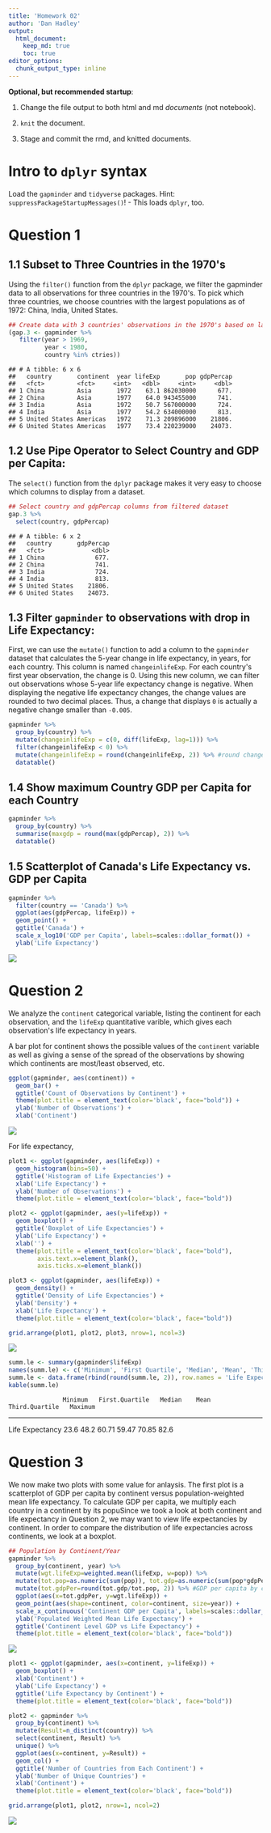 ```yaml
---
title: 'Homework 02'
author: 'Dan Hadley'
output: 
  html_document:
    keep_md: true
    toc: true
editor_options: 
  chunk_output_type: inline
---
```

<!---The following chunk allows errors when knitting--->



**Optional, but recommended startup**:

1. Change the file output to both html and md _documents_ (not notebook).

2. `knit` the document. 

3. Stage and commit the rmd, and knitted documents.

# Intro to `dplyr` syntax

Load the `gapminder` and `tidyverse` packages. Hint: `suppressPackageStartupMessages()`!
    - This loads `dplyr`, too.

<!---The following chunk loads the appropriate libraries--->


    
# Question 1

## 1.1 Subset to Three Countries in the 1970's

<!---The following chunk finds the first year of observations for the 70's and the top 3 countries by population for that year--->



Using the `filter()` function from the `dplyr` package, we filter the gapminder data to all observations for three countries in the 1970's.  To pick which three countries, we choose countries with the largest populations as of 1972: China, India, United States.


```r
## Create data with 3 countries' observations in the 1970's based on largest populations from first 1970's observation
(gap.3 <- gapminder %>% 
   filter(year > 1969,
          year < 1980,
          country %in% ctries))
```

```
## # A tibble: 6 x 6
##   country       continent  year lifeExp       pop gdpPercap
##   <fct>         <fct>     <int>   <dbl>     <int>     <dbl>
## 1 China         Asia       1972    63.1 862030000      677.
## 2 China         Asia       1977    64.0 943455000      741.
## 3 India         Asia       1972    50.7 567000000      724.
## 4 India         Asia       1977    54.2 634000000      813.
## 5 United States Americas   1972    71.3 209896000    21806.
## 6 United States Americas   1977    73.4 220239000    24073.
```

## 1.2 Use Pipe Operator to Select Country and GDP per Capita:

The `select()` function from the `dplyr` package makes it very easy to choose which columns to display from a dataset.


```r
## Select country and gdpPercap columns from filtered dataset
gap.3 %>% 
  select(country, gdpPercap)
```

```
## # A tibble: 6 x 2
##   country       gdpPercap
##   <fct>             <dbl>
## 1 China              677.
## 2 China              741.
## 3 India              724.
## 4 India              813.
## 5 United States    21806.
## 6 United States    24073.
```

## 1.3 Filter `gapminder` to observations with drop in Life Expectancy:

First, we can use the `mutate()` function to add a column to the `gapminder` dataset that calculates the 5-year change in life expectancy, in years, for each country.  This column is named `changeinlifeExp`.  For each country's first year observation, the change is 0.  Using this new column, we can filter out observations whose 5-year life expectancy change is negative.  When displaying the negative life expectancy changes, the change values are rounded to two decimal places.  Thus, a change that displays `0` is actually a negative change smaller than `-0.005`.


```r
gapminder %>% 
  group_by(country) %>% 
  mutate(changeinlifeExp = c(0, diff(lifeExp, lag=1))) %>% 
  filter(changeinlifeExp < 0) %>% 
  mutate(changeinlifeExp = round(changeinlifeExp, 2)) %>% #round change to 2 digits
  datatable()
```

<!--html_preserve--><div id="htmlwidget-9a5e1b9e53c288ab6c3b" style="width:100%;height:auto;" class="datatables html-widget"></div>
<script type="application/json" data-for="htmlwidget-9a5e1b9e53c288ab6c3b">{"x":{"filter":"none","data":[["1","2","3","4","5","6","7","8","9","10","11","12","13","14","15","16","17","18","19","20","21","22","23","24","25","26","27","28","29","30","31","32","33","34","35","36","37","38","39","40","41","42","43","44","45","46","47","48","49","50","51","52","53","54","55","56","57","58","59","60","61","62","63","64","65","66","67","68","69","70","71","72","73","74","75","76","77","78","79","80","81","82","83","84","85","86","87","88","89","90","91","92","93","94","95","96","97","98","99","100","101","102"],["Albania","Angola","Benin","Botswana","Botswana","Botswana","Bulgaria","Bulgaria","Bulgaria","Burundi","Cambodia","Cambodia","Cameroon","Cameroon","Cameroon","Central African Republic","Central African Republic","Central African Republic","Chad","Chad","China","Congo, Dem. Rep.","Congo, Dem. Rep.","Congo, Dem. Rep.","Congo, Dem. Rep.","Congo, Rep.","Congo, Rep.","Cote d'Ivoire","Cote d'Ivoire","Cote d'Ivoire","Croatia","Czech Republic","Denmark","El Salvador","El Salvador","Eritrea","Gabon","Gabon","Gabon","Ghana","Hungary","Hungary","Iraq","Iraq","Iraq","Jamaica","Jamaica","Kenya","Kenya","Kenya","Korea, Dem. Rep.","Korea, Dem. Rep.","Korea, Dem. Rep.","Lesotho","Lesotho","Lesotho","Liberia","Malawi","Malawi","Montenegro","Mozambique","Mozambique","Myanmar","Namibia","Namibia","Netherlands","Nigeria","Nigeria","Norway","Poland","Poland","Puerto Rico","Romania","Romania","Rwanda","Rwanda","Serbia","Sierra Leone","Slovak Republic","Somalia","South Africa","South Africa","South Africa","Swaziland","Swaziland","Swaziland","Tanzania","Tanzania","Togo","Trinidad and Tobago","Trinidad and Tobago","Uganda","Uganda","Uganda","Uganda","Zambia","Zambia","Zambia","Zambia","Zimbabwe","Zimbabwe","Zimbabwe"],["Europe","Africa","Africa","Africa","Africa","Africa","Europe","Europe","Europe","Africa","Asia","Asia","Africa","Africa","Africa","Africa","Africa","Africa","Africa","Africa","Asia","Africa","Africa","Africa","Africa","Africa","Africa","Africa","Africa","Africa","Europe","Europe","Europe","Americas","Americas","Africa","Africa","Africa","Africa","Africa","Europe","Europe","Asia","Asia","Asia","Americas","Americas","Africa","Africa","Africa","Asia","Asia","Asia","Africa","Africa","Africa","Africa","Africa","Africa","Europe","Africa","Africa","Asia","Africa","Africa","Europe","Africa","Africa","Europe","Europe","Europe","Americas","Europe","Europe","Africa","Africa","Europe","Africa","Europe","Africa","Africa","Africa","Africa","Africa","Africa","Africa","Africa","Africa","Africa","Americas","Americas","Africa","Africa","Africa","Africa","Africa","Africa","Africa","Africa","Africa","Africa","Africa"],[1992,1987,2002,1992,1997,2002,1977,1992,1997,1992,1972,1977,1992,1997,2002,1992,1997,2002,1997,2002,1962,1982,1987,1992,1997,1992,1997,1992,1997,2002,1982,1972,1982,1977,1982,1982,1997,2002,2007,2002,1982,1992,1992,1997,2002,1992,2002,1992,1997,2002,1992,1997,2002,1997,2002,2007,1992,1997,2002,2002,2002,2007,2002,1997,2002,1972,1997,2002,1987,1977,1987,1992,1987,1992,1987,1992,1982,1992,1972,1992,1997,2002,2007,1997,2002,2007,1992,1997,2002,1997,2002,1977,1982,1992,1997,1987,1992,1997,2002,1992,1997,2002],[71.581,39.906,54.406,62.745,52.556,46.634,70.81,71.19,70.32,44.736,40.317,31.22,54.314,52.199,49.856,49.396,46.066,43.308,51.573,50.525,44.50136,47.784,47.412,45.548,42.587,56.433,52.962,52.044,47.991,46.832,70.46,70.29,74.63,56.696,56.604,43.89,60.461,56.761,56.735,58.453,69.39,69.17,59.461,58.811,57.046,71.766,72.047,59.285,54.407,50.992,69.978,67.727,66.662,55.558,44.593,42.592,40.802,47.495,45.009,73.981,44.026,42.082,59.908,58.909,51.479,73.75,47.464,46.608,75.89,70.67,70.98,73.911,69.53,69.36,44.02,23.599,70.162,38.333,70.35,39.658,60.236,53.365,49.339,54.289,43.869,39.613,50.44,48.466,57.561,69.465,68.976,50.35,49.849,48.825,44.578,50.821,46.1,40.238,39.193,60.377,46.809,39.989],[3326498,7874230,7026113,1342614,1536536,1630347,8797022,8658506,8066057,5809236,7450606,6978607,12467171,14195809,15929988,3265124,3696513,4048013,7562011,8835739,665770000,30646495,35481645,41672143,47798986,2409073,2800947,12772596,14625967,16252726,4413368,9862158,5117810,4282586,4474873,2637297,1126189,1299304,1454867,20550751,10705535,10348684,17861905,20775703,24001816,2378618,2664659,25020539,28263827,31386842,20711375,21585105,22215365,1982823,2046772,2012649,1912974,10419991,11824495,720230,18473780,19951656,45598081,1774766,1972153,13329874,106207839,119901274,4186147,34621254,37740710,3585176,22686371,22797027,6349365,7290203,9032824,4260884,4593433,6099799,42835005,44433622,43997828,1054486,1130269,1133066,26605473,30686889,4977378,1138101,1101832,11457758,12939400,18252190,21210254,7272406,8381163,9417789,10595811,10704340,11404948,11926563],[2497.437901,2430.208311,1372.877931,7954.111645,8647.142313,11003.60508,7612.240438,6302.623438,5970.38876,631.6998778,421.6240257,524.9721832,1793.163278,1694.337469,1934.011449,747.9055252,740.5063317,738.6906068,1004.961353,1156.18186,487.6740183,673.7478181,672.774812,457.7191807,312.188423,4016.239529,3484.164376,1648.073791,1786.265407,1648.800823,13221.82184,13108.4536,21688.04048,5138.922374,4098.344175,524.8758493,14722.84188,12521.71392,13206.48452,1111.984578,12545.99066,10535.62855,3745.640687,3076.239795,4390.717312,7404.923685,6994.774861,1341.921721,1360.485021,1287.514732,3726.063507,1690.756814,1646.758151,1186.147994,1275.184575,1569.331442,636.6229191,692.2758103,665.4231186,6557.194282,633.6179466,823.6856205,611,3899.52426,4072.324751,18794.74567,1624.941275,1615.286395,31540.9748,9508.141454,9082.351172,14641.58711,9696.273295,6598.409903,847.991217,737.0685949,15181.0927,1068.696278,9674.167626,926.9602964,7479.188244,7710.946444,9269.657808,3876.76846,4128.116943,4513.480643,825.682454,789.1862231,886.2205765,8792.573126,11460.60023,843.7331372,682.2662268,644.1707969,816.559081,1213.315116,1210.884633,1071.353818,1071.613938,693.4207856,792.4499603,672.0386227],[-0.42,-0.04,-0.37,-0.88,-10.19,-5.92,-0.09,-0.15,-0.87,-3.48,-5.1,-9.1,-0.67,-2.12,-2.34,-1.09,-3.33,-2.76,-0.15,-1.05,-6.05,-0.02,-0.37,-1.86,-2.96,-1.04,-3.47,-2.61,-4.05,-1.16,-0.18,-0.09,-0.06,-1.51,-0.09,-0.64,-0.91,-3.7,-0.03,-0.1,-0.56,-0.41,-5.58,-0.65,-1.77,-0,-0.22,-0.05,-4.88,-3.41,-0.67,-2.25,-1.06,-4.13,-10.96,-2,-5.23,-1.93,-2.49,-1.46,-2.32,-1.94,-0.42,-3.09,-7.43,-0.07,-0.01,-0.86,-0.08,-0.18,-0.34,-0.72,-0.13,-0.17,-2.2,-20.42,-0.14,-1.67,-0.63,-4.84,-1.65,-6.87,-4.03,-4.18,-10.42,-4.26,-1.09,-1.97,-0.83,-0.4,-0.49,-0.67,-0.5,-2.68,-4.25,-1,-4.72,-5.86,-1.05,-1.97,-13.57,-6.82]],"container":"<table class=\"display\">\n  <thead>\n    <tr>\n      <th> <\/th>\n      <th>country<\/th>\n      <th>continent<\/th>\n      <th>year<\/th>\n      <th>lifeExp<\/th>\n      <th>pop<\/th>\n      <th>gdpPercap<\/th>\n      <th>changeinlifeExp<\/th>\n    <\/tr>\n  <\/thead>\n<\/table>","options":{"columnDefs":[{"className":"dt-right","targets":[3,4,5,6,7]},{"orderable":false,"targets":0}],"order":[],"autoWidth":false,"orderClasses":false}},"evals":[],"jsHooks":[]}</script><!--/html_preserve-->

## 1.4 Show maximum Country GDP per Capita for each Country


```r
gapminder %>% 
  group_by(country) %>% 
  summarise(maxgdp = round(max(gdpPercap), 2)) %>%
  datatable()
```

<!--html_preserve--><div id="htmlwidget-c6f8f9d42bb529ddf1ad" style="width:100%;height:auto;" class="datatables html-widget"></div>
<script type="application/json" data-for="htmlwidget-c6f8f9d42bb529ddf1ad">{"x":{"filter":"none","data":[["1","2","3","4","5","6","7","8","9","10","11","12","13","14","15","16","17","18","19","20","21","22","23","24","25","26","27","28","29","30","31","32","33","34","35","36","37","38","39","40","41","42","43","44","45","46","47","48","49","50","51","52","53","54","55","56","57","58","59","60","61","62","63","64","65","66","67","68","69","70","71","72","73","74","75","76","77","78","79","80","81","82","83","84","85","86","87","88","89","90","91","92","93","94","95","96","97","98","99","100","101","102","103","104","105","106","107","108","109","110","111","112","113","114","115","116","117","118","119","120","121","122","123","124","125","126","127","128","129","130","131","132","133","134","135","136","137","138","139","140","141","142"],["Afghanistan","Albania","Algeria","Angola","Argentina","Australia","Austria","Bahrain","Bangladesh","Belgium","Benin","Bolivia","Bosnia and Herzegovina","Botswana","Brazil","Bulgaria","Burkina Faso","Burundi","Cambodia","Cameroon","Canada","Central African Republic","Chad","Chile","China","Colombia","Comoros","Congo, Dem. Rep.","Congo, Rep.","Costa Rica","Cote d'Ivoire","Croatia","Cuba","Czech Republic","Denmark","Djibouti","Dominican Republic","Ecuador","Egypt","El Salvador","Equatorial Guinea","Eritrea","Ethiopia","Finland","France","Gabon","Gambia","Germany","Ghana","Greece","Guatemala","Guinea","Guinea-Bissau","Haiti","Honduras","Hong Kong, China","Hungary","Iceland","India","Indonesia","Iran","Iraq","Ireland","Israel","Italy","Jamaica","Japan","Jordan","Kenya","Korea, Dem. Rep.","Korea, Rep.","Kuwait","Lebanon","Lesotho","Liberia","Libya","Madagascar","Malawi","Malaysia","Mali","Mauritania","Mauritius","Mexico","Mongolia","Montenegro","Morocco","Mozambique","Myanmar","Namibia","Nepal","Netherlands","New Zealand","Nicaragua","Niger","Nigeria","Norway","Oman","Pakistan","Panama","Paraguay","Peru","Philippines","Poland","Portugal","Puerto Rico","Reunion","Romania","Rwanda","Sao Tome and Principe","Saudi Arabia","Senegal","Serbia","Sierra Leone","Singapore","Slovak Republic","Slovenia","Somalia","South Africa","Spain","Sri Lanka","Sudan","Swaziland","Sweden","Switzerland","Syria","Taiwan","Tanzania","Thailand","Togo","Trinidad and Tobago","Tunisia","Turkey","Uganda","United Kingdom","United States","Uruguay","Venezuela","Vietnam","West Bank and Gaza","Yemen, Rep.","Zambia","Zimbabwe"],[978.01,5937.03,6223.37,5522.78,12779.38,34435.37,36126.49,29796.05,1391.25,33692.61,1441.28,3822.14,7446.3,12569.85,9065.8,10680.79,1217.03,631.7,1713.78,2602.66,36319.24,1193.07,1704.06,13171.64,4959.11,7006.58,1937.58,905.86,4879.51,9645.06,2602.71,14619.22,8948.1,22833.31,35278.42,3694.21,6025.37,7429.46,5581.18,5728.35,12154.09,913.47,690.81,33207.08,30470.02,21745.57,884.76,32170.37,1327.61,27538.41,5186.05,945.58,838.12,2011.16,3548.33,39724.98,18008.94,36180.79,2452.21,3540.65,11888.6,14688.24,40676,25523.28,28569.72,7433.89,31656.07,4519.46,1463.25,4106.53,23348.14,113523.13,10461.06,1569.33,803.01,21951.21,1748.56,759.35,12451.66,1042.58,1803.15,10956.99,11977.57,3095.77,11732.51,3820.18,823.69,944,4811.06,1091.36,36797.93,25185.01,5486.37,1054.38,2013.98,49357.19,22316.19,2605.95,9809.19,4258.5,7408.91,3190.48,15389.92,20509.65,19328.71,7670.12,10808.48,881.57,1890.22,34167.76,1712.47,15870.88,1465.01,47143.18,18678.31,25768.26,1450.99,9269.66,28821.06,3970.1,2602.39,4513.48,33859.75,37506.42,4184.55,28718.28,1107.48,7458.4,1649.66,18008.51,7092.92,8458.28,1056.38,33203.26,42951.65,10611.46,13143.95,2441.58,7110.67,2280.77,1777.08,799.36]],"container":"<table class=\"display\">\n  <thead>\n    <tr>\n      <th> <\/th>\n      <th>country<\/th>\n      <th>maxgdp<\/th>\n    <\/tr>\n  <\/thead>\n<\/table>","options":{"columnDefs":[{"className":"dt-right","targets":2},{"orderable":false,"targets":0}],"order":[],"autoWidth":false,"orderClasses":false}},"evals":[],"jsHooks":[]}</script><!--/html_preserve-->

## 1.5 Scatterplot of Canada's Life Expectancy vs. GDP per Capita


```r
gapminder %>% 
  filter(country == 'Canada') %>% 
  ggplot(aes(gdpPercap, lifeExp)) +
  geom_point() + 
  ggtitle('Canada') + 
  scale_x_log10('GDP per Capita', labels=scales::dollar_format()) + 
  ylab('Life Expectancy')
```

![](gapminder_files/scatterplot-1.png)<!-- -->

# Question 2

We analyze the `continent` categorical variable, listing the continent for each observation, and the `lifeExp` quantitative varible, which gives each observation's life expectancy in years.

A bar plot for continent shows the possible values of the `continent` variable as well as giving a sense of the spread of the observations by showing which continents are most/least observed, etc.


```r
ggplot(gapminder, aes(continent)) + 
  geom_bar() + 
  ggtitle('Count of Observations by Continent') + 
  theme(plot.title = element_text(color='black', face="bold")) + 
  ylab('Number of Observations') +
  xlab('Continent')
```

![](gapminder_files/continent-1.png)<!-- -->

For life expectancy, 

```r
plot1 <- ggplot(gapminder, aes(lifeExp)) + 
  geom_histogram(bins=50) + 
  ggtitle('Histogram of Life Expectancies') + 
  xlab('Life Expectancy') + 
  ylab('Number of Observations') + 
  theme(plot.title = element_text(color='black', face="bold"))

plot2 <- ggplot(gapminder, aes(y=lifeExp)) + 
  geom_boxplot() + 
  ggtitle('Boxplot of Life Expectancies') + 
  ylab('Life Expectancy') + 
  xlab('') + 
  theme(plot.title = element_text(color='black', face="bold"), 
        axis.text.x=element_blank(),
        axis.ticks.x=element_blank())

plot3 <- ggplot(gapminder, aes(lifeExp)) + 
  geom_density() + 
  ggtitle('Density of Life Expectancies') + 
  ylab('Density') + 
  xlab('Life Expectancy') + 
  theme(plot.title = element_text(color='black', face="bold"))

grid.arrange(plot1, plot2, plot3, nrow=1, ncol=3)
```

![](gapminder_files/lifeExp-1.png)<!-- -->

```r
summ.le <- summary(gapminder$lifeExp)
names(summ.le) <- c('Minimum', 'First Quartile', 'Median', 'Mean', 'Third Quartile', 'Maximum')
summ.le <- data.frame(rbind(round(summ.le, 2)), row.names = 'Life Expectancy')
kable(summ.le)
```

                   Minimum   First.Quartile   Median    Mean   Third.Quartile   Maximum
----------------  --------  ---------------  -------  ------  ---------------  --------
Life Expectancy       23.6             48.2    60.71   59.47            70.85      82.6

# Question 3

We now make two plots with some value for anlaysis.  The first plot is a scatterplot of GDP per capita by continent versus population-weighted mean life expectancy.  To calculate GDP per capita, we multiply each country in a continent by its popuSince we took a look at both continent and life expectancy in Question 2, we may want to view life expectancies by continent.  In order to compare the distribution of life expectancies across continents, we look at a boxplot.


```r
## Population by Continent/Year
gapminder %>% 
  group_by(continent, year) %>% 
  mutate(wgt.lifeExp=weighted.mean(lifeExp, w=pop)) %>% 
  mutate(tot.pop=as.numeric(sum(pop)), tot.gdp=as.numeric(sum(pop*gdpPercap))) %>%  #as.numeric() needed for precision
  mutate(tot.gdpPer=round(tot.gdp/tot.pop, 2)) %>% #GDP per capita by continent
  ggplot(aes(x=tot.gdpPer, y=wgt.lifeExp)) + 
  geom_point(aes(shape=continent, color=continent, size=year)) + 
  scale_x_continuous('Continent GDP per Capita', labels=scales::dollar_format()) + 
  ylab('Populated Weighted Mean Life Expectancy') + 
  ggtitle('Continent Level GDP vs Life Expectancy') + 
  theme(plot.title = element_text(color='black', face="bold"))
```

![](gapminder_files/Q3-1.png)<!-- -->


```r
plot1 <- ggplot(gapminder, aes(x=continent, y=lifeExp)) + 
  geom_boxplot() + 
  xlab('Continent') + 
  ylab('Life Expectancy') + 
  ggtitle('Life Expectancy by Continent') + 
  theme(plot.title = element_text(color='black', face="bold"))

plot2 <- gapminder %>% 
  group_by(continent) %>% 
  mutate(Result=n_distinct(country)) %>% 
  select(continent, Result) %>% 
  unique() %>% 
  ggplot(aes(x=continent, y=Result)) +
  geom_col() +
  ggtitle('Number of Countries from Each Continent') + 
  ylab('Number of Unique Countries') +
  xlab('Continent') + 
  theme(plot.title = element_text(color='black', face="bold"))

grid.arrange(plot1, plot2, nrow=1, ncol=2)
```

![](gapminder_files/plot2-1.png)<!-- -->
